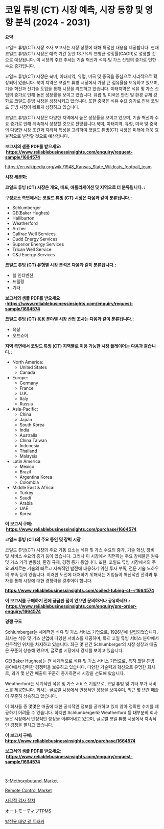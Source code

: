 <p><h1>코일 튜빙 (CT) 시장 예측, 시장 동향 및 영향 분석 (2024 - 2031)</h1></p><p><strong>요약</strong></p>
<p><p>코일드 튜빙(CT) 시장 조사 보고서는 시장 상황에 대해 특정한 내용을 제공합니다. 현재 코일드 튜빙(CT) 시장은 예측 기간 동안 13.7%의 연평균 성장률(CAGR)로 성장할 것으로 예상됩니다. 이 시장의 주요 추세는 기술 혁신과 석유 및 가스 산업의 증가로 인한 수요 증가입니다.</p><p>코일드 튜빙(CT) 시장은 북미, 아태지역, 유럽, 미국 및 중국을 중심으로 지리적으로 확장되어 있습니다. 북미 지역은 코일드 튜빙 시장에서 가장 큰 점유율을 보유하고 있으며, 기술 혁신과 신기술 도입을 통해 시장을 리드하고 있습니다. 아태지역은 석유 및 가스 산업의 증가로 인해 높은 성장률을 보이고 있습니다. 유럽 및 미국은 안전 및 환경 규제 강화로 코일드 튜빙 시장을 성장시키고 있습니다. 또한 중국은 석유 수요 증가로 인해 코일드 튜빙 시장이 빠르게 성장하고 있습니다.</p><p>코일드 튜빙(CT) 시장은 다양한 지역에서 높은 성장률을 보이고 있으며, 기술 혁신과 수요 증가로 인해 계속해서 성장할 것으로 전망됩니다.북미, 아태지역, 유럽, 미국 및 중국의 다양한 시장 조건과 지리적 특성을 고려하여 코일드 튜빙(CT) 시장은 미래에 더욱 효율적으로 발전할 것으로 예상됩니다.</p></p>
<p><strong>보고서의 샘플 PDF를 받으세요: &nbsp;<a href="https://www.reliablebusinessinsights.com/enquiry/request-sample/1664574">https://www.reliablebusinessinsights.com/enquiry/request-sample/1664574</a></strong></p>
<p><a href="https://en.wikipedia.org/wiki/1948_Kansas_State_Wildcats_football_team">https://en.wikipedia.org/wiki/1948_Kansas_State_Wildcats_football_team</a></p>
<p><strong>시장 세분화:</strong></p>
<p><strong> 코일드 튜빙 (CT) 시장은 개요, 배포, 애플리케이션 및 지역으로 더 분류됩니다. :</strong></p>
<p><strong>구성요소 측면에서는 코일드 튜빙 (CT) 시장은 다음과 같이 분류됩니다.:</strong></p>
<p><ul><li>Schlumberger</li><li>GE(Baker Hughes)</li><li>Halliburton</li><li>Weatherford</li><li>Archer</li><li>Calfrac Well Services</li><li>Cudd Energy Services</li><li>Superior Energy Services</li><li>Trican Well Service</li><li>C&J Energy Services</li></ul></p>
<p><strong> 코일드 튜빙 (CT) 유형별 시장 분석은 다음과 같이 분류됩니다.:</strong></p>
<p><ul><li>웰 인터벤션</li><li>드릴링</li><li>기타</li></ul></p>
<p><strong>보고서의 샘플 PDF를 받으세요 :<a href="https://www.reliablebusinessinsights.com/enquiry/request-sample/1664574">https://www.reliablebusinessinsights.com/enquiry/request-sample/1664574</a></strong></p>
<p><strong> 코일드 튜빙 (CT) 응용 분야별 시장 산업 조사는 다음과 같이 분류됩니다.:</strong></p>
<p><ul><li>육상</li><li>오프쇼어</li></ul></p>
<p><strong>지역 측면에서 코일드 튜빙 (CT) 지역별로 이용 가능한 시장 플레이어는 다음과 같습니다.:</strong></p>
<p><ul>
    <li>
        North America:
        <ul>
            <li>United States</li>
            <li>Canada</li>
        </ul>
    </li>
    <li>
        Europe:
        <ul>
            <li>Germany</li>
            <li>France</li>
            <li>U.K.</li>
            <li>Italy</li>
            <li>Russia</li>
        </ul>
    </li>
    <li>
        Asia-Pacific:
        <ul>
            <li>China</li>
            <li>Japan</li>
            <li>South Korea</li>
            <li>India</li>
            <li>Australia</li>
            <li>China Taiwan</li>
            <li>Indonesia</li>
            <li>Thailand</li>
            <li>Malaysia</li>
        </ul>
    </li>
    <li>
        Latin America:
        <ul>
            <li>Mexico</li>
            <li>Brazil</li>
            <li>Argentina Korea</li>
            <li>Colombia</li>
        </ul>
    </li>
    <li>
        Middle East & Africa:
        <ul>
            <li>Turkey</li>
            <li>Saudi</li>
            <li>Arabia</li>
            <li>UAE</li>
            <li>Korea</li>
        </ul>
    </li>
    </ul></p>
<p><strong>이 보고서 구매: &nbsp;<a href="https://www.reliablebusinessinsights.com/purchase/1664574">https://www.reliablebusinessinsights.com/purchase/1664574</a></strong></p>
<p><strong>코일드 튜빙 (CT)의 주요 동인 및 장벽 시장</strong></p>
<p><p>코일드 튜빙(CT) 시장의 주요 기동 요소는 석유 및 가스 수요의 증가, 기술 혁신, 장비 및 서비스 수요의 증가 등이 있습니다. 그러나 이 시장에서 직면하는 주요 장애물은 원유 및 가스 가격 변동성, 환경 규제, 경쟁 증가 등입니다. 또한, 코일드 튜빙 시장에서의 주요 과제로는 기술의 빠르고 지속적인 발전에 대응하기 위한 투자 부족, 전문 기술 노하우의 부족 등이 있습니다. 이러한 도전에 대처하기 위해서는 기업들이 혁신적인 전략과 투자를 통해 시장에 대한 경쟁력을 갖추어야 합니다.</p></p>
<p><strong><a href="https://www.reliablebusinessinsights.com/coiled-tubing-ct--r1664574">https://www.reliablebusinessinsights.com/coiled-tubing-ct--r1664574</a></strong></p>
<p><strong>이 보고서를 구매하기 전에 궁금한 점이 있으면 문의하거나 공유하세요.: &nbsp;<a href="https://www.reliablebusinessinsights.com/enquiry/pre-order-enquiry/1664574">https://www.reliablebusinessinsights.com/enquiry/pre-order-enquiry/1664574</a></strong></p>
<p><strong>경쟁 구도</strong></p>
<p><p>Schlumberger는 세계적인 석유 및 가스 서비스 기업으로, 1926년에 설립되었습니다. 회사는 석유 및 가스 산업에 다양한 서비스를 제공하며, 특히 코일 튜빙 서비스 분야에서 선두적인 위치를 차지하고 있습니다. 최근 몇 년간 Schlumberger의 시장 성장과 매출은 꾸준히 상승해 왔으며, 글로벌 시장에서 강세를 보이고 있습니다.</p><p>GE(Baker Hughes)는 전 세계적으로 석유 및 가스 서비스 기업으로, 특히 코일 튜빙 분야에서 강력한 경쟁력을 보유하고 있습니다. 다양한 기술력과 혁신으로 유명한 회사로, 과거 몇 년간 매출이 꾸준히 증가하면서 시장을 선도해 왔습니다.</p><p>Weatherford는 세계적인 석유 및 가스 서비스 기업으로, 코일 튜빙 및 기타 부가 서비스를 제공합니다. 회사는 글로벌 시장에서 안정적인 성장을 보여주며, 최근 몇 년간 매출이 꾸준히 상승하고 있습니다.</p><p>이 회사들 중 몇몇은 매출에 대한 공식적인 정보를 공개하고 있지 않아 정확한 수치를 제공하기 어려울 수 있습니다. 하지만 Schlumberger와 Weatherford 등 대부분의 회사들은 시장에서 안정적인 성장을 이루어내고 있으며, 글로벌 코일 튜빙 시장에서 지속적인 경쟁을 펼치고 있습니다.</p></p>
<p><strong>이 보고서 구매: &nbsp; <a href="https://www.reliablebusinessinsights.com/purchase/1664574">https://www.reliablebusinessinsights.com/purchase/1664574</a></strong></p>
<p><strong>보고서의 샘플 PDF를 받으세요: &nbsp;<a href="https://www.reliablebusinessinsights.com/enquiry/request-sample/1664574">https://www.reliablebusinessinsights.com/enquiry/request-sample/1664574</a></strong><strong></strong></p>
<p>&nbsp;</p>
<p><p><a href="https://github.com/jhonangga41/Market-Research-Report-List-1/blob/main/3-methoxybutanol-market.md">3-Methoxybutanol Market</a></p><p><a href="https://issuu.com/reportprime-2/docs/remote-control-market-size-2030.pptx">Remote Control Market</a></p><p><a href="https://github.com/solomonbode85/Market-Research-Report-List-1/blob/main/7105393144299.md">시각적 검사 장치</a></p><p><a href="https://github.com/mohamedbakry57/Market-Research-Report-List-4/blob/main/5330954138251.md">オートモーティブTPMS</a></p><p><a href="https://github.com/PhilToryphy7876567/Market-Research-Report-List-2/blob/main/8210014144298.md">발전용 태양 광 트래커</a></p></p>